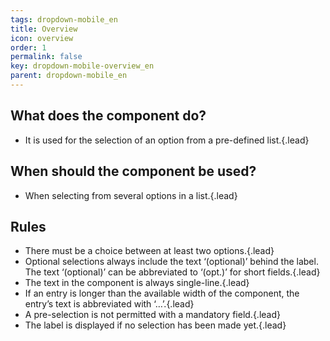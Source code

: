 ```yaml
---
tags: dropdown-mobile_en
title: Overview
icon: overview
order: 1
permalink: false  
key: dropdown-mobile-overview_en
parent: dropdown-mobile_en
---
```


## What does the component do?
*   It is used for the selection of an option from a pre-defined list.{.lead}

## When should the component be used?
*   When selecting from several options in a list.{.lead}

## Rules
*   There must be a choice between at least two options.{.lead}
*   Optional selections always include the text ‘(optional)’ behind the label. The text ‘(optional)’ can be abbreviated to ‘(opt.)’ for short fields.{.lead}
*   The text in the component is always single-line.{.lead}
*   If an entry is longer than the available width of the component, the entry’s text is abbreviated with ‘…’.{.lead}
*   A pre-selection is not permitted with a mandatory field.{.lead}
*   The label is displayed if no selection has been made yet.{.lead}
